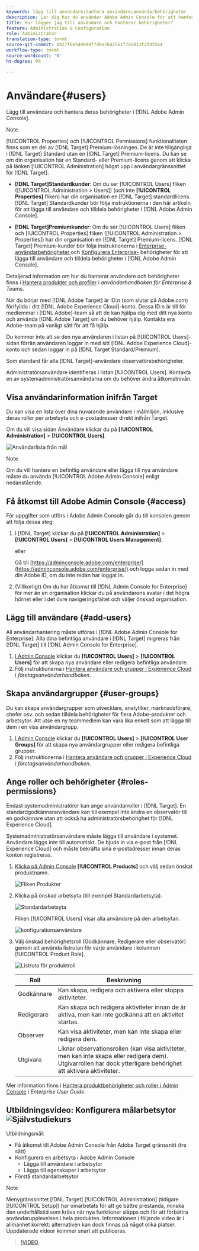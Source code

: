 ```yaml
---
keywords: lägg till användare;hantera användare;användarbehörigheter
description: Lär dig hur du använder Adobe Admin Console för att hantera användare och deras behörigheter och behörigheter i Adobe Target.
title: Hur lägger jag till användare och hanterar behörigheter?
feature: Administration & Configuration
role: Administrator
translation-type: tm+mt
source-git-commit: bb27f6e540998f7dbe7642551f7a5013f2fd25b4
workflow-type: tm+mt
source-wordcount: '0'
ht-degree: 0%

---
```



# Användare{#users}

Lägg till användare och hantera deras behörigheter i [!DNL Adobe Admin Console].

>[!NOTE]
>
>[!UICONTROL Properties] och  [!UICONTROL Permissions] funktionaliteten finns som en del av  [!DNL Target] Premium-lösningen. De är inte tillgängliga i [!DNL Target] Standard utan en [!DNL Target] Premium-licens.
>Du kan se om din organisation har en Standard- eller Premium-licens genom att klicka på länken [!UICONTROL Administration] högst upp i användargränssnittet för [!DNL Target].
>
>* **[!DNL Target]Standardkunder**: Om du ser  [!UICONTROL Users] fliken ([!UICONTROL Administration > Users]) (och inte  **[!UICONTROL Properties]** fliken) har din organisation en  [!DNL Target] standardlicens. [!DNL Target] Standardkunder bör följa instruktionerna i den här artikeln för att lägga till användare och tilldela behörigheter i  [!DNL Adobe Admin Console].
   >
   >
* **[!DNL Target]Premiumkunder**: Om du ser  [!UICONTROL Users] fliken och  [!UICONTROL Properties] fliken ([!UICONTROL Administration > Properties]) har din organisation en  [!DNL Target] Premium-licens. [!DNL Target] Premium-kunder bör följa instruktionerna i  [Enterprise-användarbehörigheter ](/help/administrating-target/c-user-management/property-channel/property-channel.md) och  [Konfigurera Enterprise-](/help/administrating-target/c-user-management/property-channel/properties-overview.md) behörigheter för att lägga till användare och tilldela behörigheter i  [!DNL Adobe Admin Console].
>
>
Detaljerad information om hur du hanterar användare och behörigheter finns i [Hantera produkter och profiler](https://helpx.adobe.com/enterprise/using/manage-products-and-profiles.html) i *användarhandboken för Enterprise &amp; Teams*.

När du börjar med [!DNL Adobe Target] är ID:n (som slutar på Adobe.com) förifyllda i ditt [!DNL Adobe Experience Cloud]-konto. Dessa ID:n är till för medlemmar i [!DNL Adobe]-team så att de kan hjälpa dig med ditt nya konto och använda [!DNL Adobe Target] om du behöver hjälp. Kontakta era Adobe-team på vanligt sätt för att få hjälp.

Du kommer inte att se den nya användaren i listan på [!UICONTROL Users]-sidan förrän användaren loggar in med sitt [!DNL Adobe Experience Cloud]-konto och sedan loggar in på [!DNL Target Standard/Premium].

Som standard får alla [!DNL Target]-användare observatörsbehörigheter.

Administratörsanvändare identifieras i listan [!UICONTROL Users]. Kontakta en av systemadministratörsanvändarna om du behöver ändra åtkomstnivån.

## Visa användarinformation inifrån Target

Du kan visa en lista över dina nuvarande användare i målmiljön, inklusive deras roller per arbetsyta och e-postadresser direkt inifrån Target.

Om du vill visa sidan Användare klickar du på **[!UICONTROL Administration]** > **[!UICONTROL Users]**.

![Användarlista från mål](/help/administrating-target/c-user-management/c-user-management/assets/user-list-target.png)

>[!NOTE]
>
>Om du vill hantera en befintlig användare eller lägga till nya användare måste du använda [!UICONTROL Adobe Admin Console] enligt nedanstående.

## Få åtkomst till Adobe Admin Console {#access}

För uppgifter som utförs i Adobe Admin Console går du till konsolen genom att följa dessa steg:

1. I [!DNL Target] klickar du på **[!UICONTROL Administration]** > **[!UICONTROL Users]** > **[!UICONTROL Users Management]**.

   eller

   Gå till [https://adminconsole.adobe.com/enterprise/](https://adminconsole.adobe.com/enterprise/) och logga sedan in med din Adobe ID, om du inte redan har loggat in.

1. (Villkorligt) Om du har åtkomst till [!DNL Admin Console for Enterprise] för mer än en organisation klickar du på användarens avatar i det högra hörnet eller i det övre navigeringsfältet och väljer önskad organisation.

## Lägg till användare {#add-users}

All användarhantering måste utföras i [!DNL Adobe Admin Console for Enterprise]. Alla dina befintliga användare i [!DNL Target] migreras från [!DNL Target] till [!DNL Admin Console for Enterprise].

1. [I Admin Console](/help/administrating-target/c-user-management/c-user-management/user-management.md#section_79796E0227D048F59BAE0AB02E544EBE) klickar du  **[!UICONTROL Users]** >  **[!UICONTROL Users]** för att skapa nya användare eller redigera befintliga användare.
1. Följ instruktionerna i [Hantera användare och grupper i Experience Cloud](https://helpx.adobe.com/enterprise/help/users.html) i *företagsanvändarhandboken*.

## Skapa användargrupper {#user-groups}

Du kan skapa användargrupper som utvecklare, analytiker, marknadsförare, chefer osv. och sedan tilldela behörigheter för flera Adobe-produkter och arbetsytor. Att utse en ny teammedlem kan vara lika enkelt som att lägga till dem i en viss användargrupp.

1. [I Admin Console](/help/administrating-target/c-user-management/c-user-management/user-management.md#section_79796E0227D048F59BAE0AB02E544EBE) klickar du  **[!UICONTROL Users]** >  **[!UICONTROL User Groups]** för att skapa nya användargrupper eller redigera befintliga grupper.
1. Följ instruktionerna i [Hantera användare och grupper i Experience Cloud](https://helpx.adobe.com/enterprise/help/users.html) i *företagsanvändarhandboken*.

## Ange roller och behörigheter {#roles-permissions}

Endast systemadministratörer kan ange användarroller i [!DNL Target]. En standardgodkännaranvändare kan till exempel inte ändra en observatör till en godkännare utan att också ha administratörsbehörighet för [!DNL Experience Cloud].

Systemadministratörsanvändare måste lägga till användare i systemet. Användare läggs inte till automatiskt. De bjuds in via e-post från [!DNL Experience Cloud] och måste bekräfta sina e-postadresser innan deras konton registreras.

1. [Klicka på Admin Console](/help/administrating-target/c-user-management/c-user-management/user-management.md#section_79796E0227D048F59BAE0AB02E544EBE)  **[!UICONTROL Products]** och välj sedan önskat produktnamn.

   ![Fliken Produkter](/help/administrating-target/c-user-management/c-user-management/assets/workspace-publisher.png)

1. Klicka på önskad arbetsyta (till exempel Standardarbetsyta).

   ![Standardarbetsyta](/help/administrating-target/c-user-management/c-user-management/assets/default-workspace-new.png)

   Fliken [!UICONTROL Users] visar alla användare på den arbetsytan.

   ![konfigurationsanvändare](/help/administrating-target/c-user-management/c-user-management/assets/configuration_users-new-publisher.png)

1. Välj önskad behörighetsroll (Godkännare, Redigerare eller observatör) genom att använda listrutan för varje användare i kolumnen [!UICONTROL Product Role].

   ![Listruta för produktroll](/help/administrating-target/c-user-management/c-user-management/assets/product-role-new.png)

   | Roll | Beskrivning |
   |--- |--- |
   | Godkännare | Kan skapa, redigera och aktivera eller stoppa aktiviteter. |
   | Redigerare | Kan skapa och redigera aktiviteter innan de är aktiva, men kan inte godkänna att en aktivitet startas. |
   | Observer | Kan visa aktiviteter, men kan inte skapa eller redigera dem. |
   | Utgivare | Liknar observationsrollen (kan visa aktiviteter, men kan inte skapa eller redigera dem). Utgivarrollen har dock ytterligare behörighet att aktivera aktiviteter. |

Mer information finns i [Hantera produktbehörigheter och roller i Admin Console](https://helpx.adobe.com/enterprise/help/manage-permissions-and-roles.html) i *Enterprise User Guide*.

## Utbildningsvideo: Konfigurera målarbetsytor ![Självstudiekurs](/help/assets/tutorial.png)

Utbildningsmål:

* Få åtkomst till Adobe Admin Console från Adobe Target gränssnitt (tre sätt)
* Konfigurera en arbetsyta i Adobe Admin Console
   * Lägga till användare i arbetsytor
   * Lägga till egenskaper i arbetsytor
* Förstå standardarbetsytor

>[!NOTE]
>
>Menygränssnittet [!DNL Target] [!UICONTROL Administration] (tidigare [!UICONTROL Setup]) har omarbetats för att ge bättre prestanda, minska den underhållstid som krävs när nya funktioner släpps och för att förbättra användarupplevelsen i hela produkten. Informationen i följande video är i allmänhet korrekt: alternativen kan dock finnas på något olika platser. Uppdaterade videor kommer snart att publiceras.

>[!VIDEO](https://video.tv.adobe.com/v/19463/)
